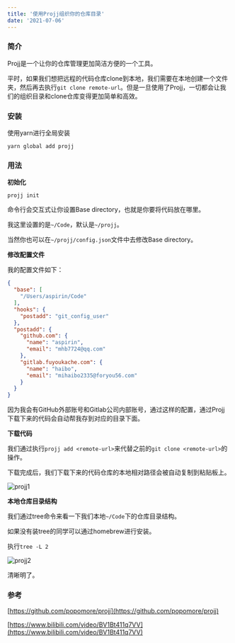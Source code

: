 ```yaml
---
title: '使用Projj组织你的仓库目录'
date: '2021-07-06'
---
```

### 简介

Projj是一个让你的仓库管理更加简洁方便的一个工具。

平时，如果我们想把远程的代码仓库clone到本地，我们需要在本地创建一个文件夹，然后再去执行`git clone remote-url`。但是一旦使用了Projj，一切都会让我们的组织目录和clone仓库变得更加简单和高效。

### 安装

使用yarn进行全局安装

```shell
yarn global add projj 
```

### 用法

**初始化**

```
projj init
```

命令行会交互式让你设置Base directory，也就是你要将代码放在哪里。

我这里设置的是`~/Code`，默认是`~/projj`。

当然你也可以在`~/projj/config.json`文件中去修改Base directory。

**修改配置文件**

我的配置文件如下：

```json
{
  "base": [
    "/Users/aspirin/Code"
  ],
  "hooks": {
    "postadd": "git_config_user"
  },
  "postadd": {
    "github.com": {
      "name": "aspirin",
      "email": "mhb7724@qq.com"
    },
    "gitlab.fuyoukache.com": {
      "name": "haibo",
      "email": "mihaibo2335@foryou56.com"
    }
  }
}
```

因为我会有GitHub外部账号和Gitlab公司内部账号，通过这样的配置，通过Projj下载下来的代码会自动帮我存到对应的目录下面。

**下载代码**

我们通过执行`projj add <remote-url>`来代替之前的`git clone <remote-url>`的操作。

下载完成后，我们下载下来的代码仓库的本地相对路径会被自动复制到粘贴板上。

![projj1](/images/projj1.png)

**本地仓库目录结构**

我们通过tree命令来看一下我们本地`~/Code`下的仓库目录结构。

如果没有装tree的同学可以通过homebrew进行安装。

执行`tree -L 2`

![projj2](/images/projj2.png)

清晰明了。

### 参考

[https://github.com/popomore/projj](https://github.com/popomore/projj)

[https://www.bilibili.com/video/BV1Bt411q7VV](https://www.bilibili.com/video/BV1Bt411q7VV)



